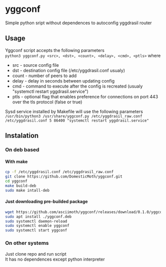 # yggconf
Simple python sript without dependences to autoconfig yggdrasil router  
## Usage
Yggconf script accepts the following parameters  
`python3 yggconf.py <src>, <dst>, <count>, <delay>, <cmd>, <ptls>`
where
+ src - source config file
+ dst - destination config file (/etc/yggdrasil.conf usualy)
+ count - number of peers to add
+ delay - delay in seconds between updating config
+ cmd - command to execute after the config is recreated (usualy "systemctl restart yggdrasil.service")
+ ptls - optional flag that enables preference for connections on port 443 over the tls protocol (false or true)

Sysd service installed by Makefile will use the following parameters  
`/usr/bin/python3 /usr/share/yggconf.py /etc/yggdrasil_raw.conf /etc/yggdrasil.conf 5 86400 "systemctl restart yggdrasil.service"`
## Instalation
### On deb based
#### With make
```sh
cp -f /etc/yggdrasil.conf /etc/yggdrasil_raw.conf
git clone https://github.com/DomesticMoth/yggconf.git
cd yggconf
make build-deb
sudo make intall-deb
```
#### Just downloading pre-builded package
```sh
wget https://github.com/asciimoth/yggconf/releases/download/0.1.0/yggconf.deb
sudo apt install ./yggconf.deb
sudo systemctl daemon-reload
sudo systemctl enable yggconf
sudo systemctl start yggconf
```
### On other systems
Just clone repo and run script  
It has no dependences except python interpreter
